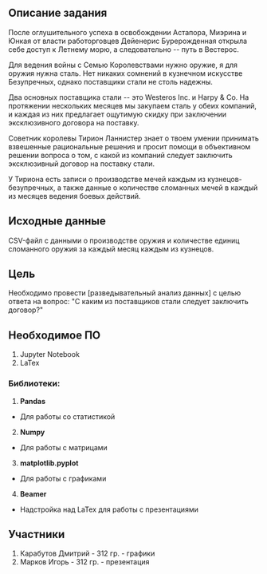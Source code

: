 ## Описание задания

После оглушительного успеха в освобождении Астапора, Миэрина и Юнкая от власти работорговцев Дейенерис Бурерожденная открыла себе доступ к Летнему морю, а следовательно -- путь в Вестерос.

Для ведения войны с Семью Королевствами нужно оружие, я для оружия нужна сталь.
Нет никаких сомнений в кузнечном искусстве Безупречных, однако поставщики стали не столь надежны.

Два основных поставщика стали -- это Westeros Inc. и Harpy & Co.
На протяжении нескольких месяцев мы закупаем сталь у обеих компаний, и каждая из них предлагает ощутимую скидку при заключении эксклюзивного договора на поставку.

Советник королевы Тирион Ланнистер знает о твоем умении принимать взвешенные рациональные решения и просит помощи в объективном решении вопроса о том, с какой из компаний следует заключить эксклюзивный договор на поставку стали.

У Тириона есть записи о производстве мечей каждым из кузнецов-безупречных, а также данные о количестве сломанных мечей в каждый из месяцев ведения боевых действий.

## Исходные данные
CSV-файл с данными о производстве оружия и количестве единиц сломанного оружия за каждый месяц каждым из кузнецов.

## Цель
Необходимо провести [разведывательный анализ данных] с целью ответа на вопрос: "С каким из поставщиков стали следует заключить договор?"

 ## Необходимое ПО
 1) Jupyter Notebook
 2) LaTex
 
 ### Библиотеки:	
 1) **Pandas**
 * Для работы cо статистикой
 2) **Numpy** 
 * Для работы с матрицами
 3) **matplotlib.pyplot**
 * Для работы с графиками
 4) **Beamer**
 * Надстройка над LaTex для работы с презентациями
 
 ## Участники 
 
 1) Карабутов Дмитрий - 312 гр. - графики
 2) Марков Игорь - 312 гр. - презентация
 

